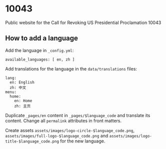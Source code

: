# 10043

Public website for the Call for Revoking US Presidential Proclamation 10043

## How to add a language

Add the language in `_config.yml`:

```
available_languages: [ en, zh ]
```

Add translations for the language in the `data/translations` files:

```
lang:
  en: English
  zh: 中文
menu:
  home:
    en: Home
    zh: 主页
```

Duplicate `_pages/en` content in `_pages/$language_code` and translate its content.
Change all `permalink` attributes in front matters.

Create assets `assets/images/logo-circle-$language_code.png`, `assets/images/full-logo-$language_code.png` and `assets/images/logo-title-$language_code.png` for the new language.
